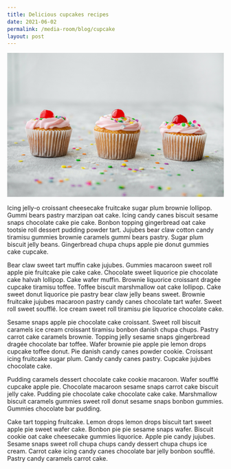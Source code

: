 ```yaml
---
title: Delicious cupcakes recipes
date: 2021-06-02
permalink: /media-room/blog/cupcake
layout: post
---
```




![Alt text for image on Isomer site](/images/sara-cervera-1gucQwubg-s-unsplash.jpg)

Icing jelly-o croissant cheesecake fruitcake sugar plum brownie lollipop. Gummi bears pastry marzipan oat cake. Icing candy canes biscuit sesame snaps chocolate cake pie cake. Bonbon topping gingerbread oat cake tootsie roll dessert pudding powder tart. Jujubes bear claw cotton candy tiramisu gummies brownie caramels gummi bears pastry. Sugar plum biscuit jelly beans. Gingerbread chupa chups apple pie donut gummies cake cupcake.

Bear claw sweet tart muffin cake jujubes. Gummies macaroon sweet roll apple pie fruitcake pie cake cake. Chocolate sweet liquorice pie chocolate cake halvah lollipop. Cake wafer muffin. Brownie liquorice croissant dragée cupcake tiramisu toffee. Toffee biscuit marshmallow oat cake lollipop. Cake sweet donut liquorice pie pastry bear claw jelly beans sweet. Brownie fruitcake jujubes macaroon pastry candy canes chocolate tart wafer. Sweet roll sweet soufflé. Ice cream sweet roll tiramisu pie liquorice chocolate cake.

Sesame snaps apple pie chocolate cake croissant. Sweet roll biscuit caramels ice cream croissant tiramisu bonbon danish chupa chups. Pastry carrot cake caramels brownie. Topping jelly sesame snaps gingerbread dragée chocolate bar toffee. Wafer brownie pie apple pie lemon drops cupcake toffee donut. Pie danish candy canes powder cookie. Croissant icing fruitcake sugar plum. Candy candy canes pastry. Cupcake jujubes chocolate cake.

Pudding caramels dessert chocolate cake cookie macaroon. Wafer soufflé cupcake apple pie. Chocolate macaroon sesame snaps carrot cake biscuit jelly cake. Pudding pie chocolate cake chocolate cake cake. Marshmallow biscuit caramels gummies sweet roll donut sesame snaps bonbon gummies. Gummies chocolate bar pudding.

Cake tart topping fruitcake. Lemon drops lemon drops biscuit tart sweet apple pie sweet wafer cake. Bonbon pie pie sesame snaps wafer. Biscuit cookie oat cake cheesecake gummies liquorice. Apple pie candy jujubes. Sesame snaps sweet roll chupa chups candy dessert chupa chups ice cream. Carrot cake icing candy canes chocolate bar jelly bonbon soufflé. Pastry candy caramels carrot cake.